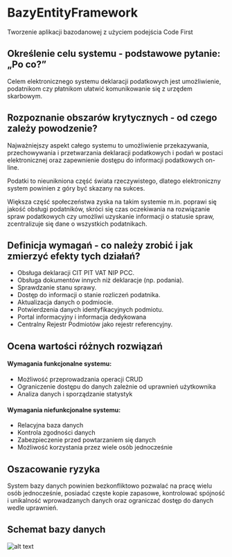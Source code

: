 # BazyEntityFramework
Tworzenie aplikacji bazodanowej z użyciem podejścia Code First

## Określenie celu systemu - podstawowe pytanie: „Po co?”
  Celem elektronicznego systemu deklaracji podatkowych jest umożliwienie, podatnikom czy płatnikom ułatwić komunikowanie się z urzędem skarbowym. 

## Rozpoznanie obszarów krytycznych - od czego zależy powodzenie?
  Najważniejszy aspekt całego systemu to umożliwienie przekazywania, przechowywania i przetwarzania deklaracji podatkowych i podań w postaci elektronicznej oraz zapewnienie dostępu do informacji podatkowych on-line.
  
Podatki to nieunikniona część świata rzeczywistego, dlatego elektroniczny system powinien z góry być skazany na sukces.
  
Większa część społeczeństwa zyska na takim systemie m.in. poprawi się jakość obsługi podatników, skróci się czas oczekiwania na rozwiązanie spraw podatkowych czy umożliwi uzyskanie informacji o statusie spraw, zcentralizuje się dane o wszystkich podatnikach.

## Definicja wymagań - co należy zrobić i jak zmierzyć efekty tych działań?
- Obsługa deklaracji CIT PIT VAT NIP PCC.
- Obsługa dokumentów innych niż deklaracje (np. podania).
- Sprawdzanie stanu sprawy.
- Dostęp do informacji o stanie rozliczeń podatnika.
- Aktualizacja danych o podmiocie.
- Potwierdzenia danych identyfikacyjnych podmiotu.
- Portal informacyjny i informacja dedykowana
- Centralny Rejestr Podmiotów jako rejestr referencyjny.

## Ocena wartości różnych rozwiązań
#### Wymagania funkcjonalne systemu:
- Możliwość przeprowadzania operacji CRUD 
- Ograniczenie dostępu do danych zależnie od uprawnień użytkownika
- Analiza danych i sporządzanie statystyk
#### Wymagania niefunkcjonalne systemu: 
- Relacyjna baza danych
- Kontrola zgodności danych
- Zabezpieczenie przed powtarzaniem się danych
- Możliwość korzystania przez wiele osób jednocześnie

## Oszacowanie ryzyka
System bazy danych powinien bezkonfliktowo pozwalać na pracę wielu osób jednocześnie, posiadać częste kopie zapasowe, kontrolować spójność i unikalność wprowadzanych danych oraz ograniczać dostęp do danych wedle uprawnień.

## Schemat bazy danych
![alt text](https://imgur.com/hgQEinR)
